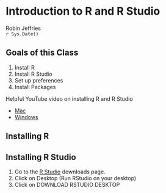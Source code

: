 # Introduction to R and R Studio
Robin Jeffries  
 `r Sys.Date()`  

##  Goals of this Class

1. Install R
2. Install R Studio
3. Set up preferences 
4. Install Packages


Helpful YouTube video on installing R and R Studio

- [Mac](https://www.youtube.com/watch?v=cX532N_XLIs)
- [Windows](http://www.youtube.com/watch?v=eD07NznguA4)



## Installing R

## Installing R Studio

1. Go to the [R Studio](http://www.rstudio.com/products/rstudio/download/) downloads page.  
2. Click on Desktop (Run RStudio on your desktop)
3. Click on DOWNLOAD RSTUDIO DESKTOP





